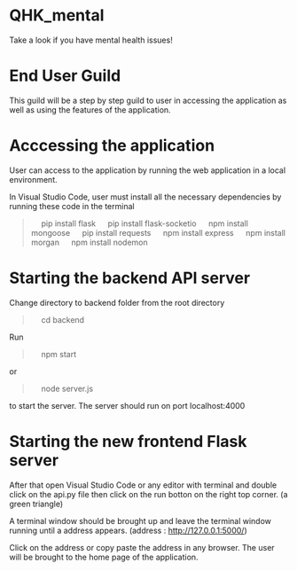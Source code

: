 # QHK_mental
Take a look if you have mental health issues!

# End User Guild
This guild will be a step by step guild to user in accessing the application as well as using the features of the application.

# Acccessing the application
User can access to the application by running the web application in a local environment. 

In Visual Studio Code, user must install all the necessary dependencies by running these code in the terminal
> &emsp; pip install flask
> &emsp; pip install flask-socketio
> &emsp; npm install mongoose
> &emsp; pip install requests
> &emsp; npm install express
> &emsp; npm install morgan
> &emsp; npm install nodemon

# Starting the backend API server
Change directory to backend folder from the root directory
> &emsp; cd backend

Run
> &emsp; npm start

or 

> &emsp; node server.js

to start the server. The server should run on port localhost:4000

# Starting the new frontend Flask server
After that open Visual Studio Code or any editor with terminal and double click on the api.py file then click on the run botton on the right top corner. (a green triangle)

A terminal window should be brought up and leave the terminal window running until a address appears. (address : http://127.0.0.1:5000/)

Click on the address or copy paste the address in any browser. The user will be brought to the home page of the application.
